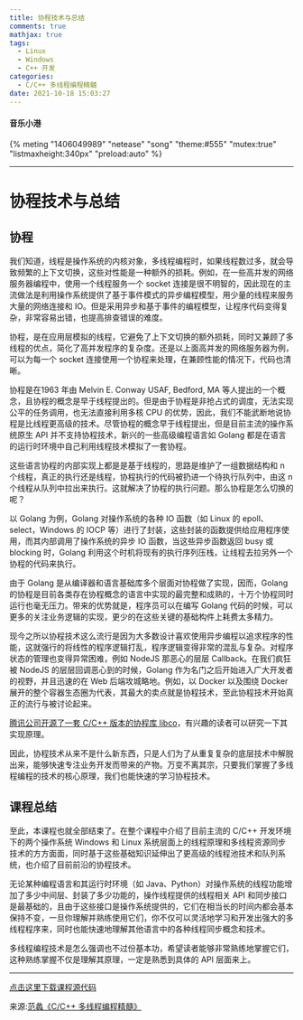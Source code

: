 ```yaml
---
title: 协程技术与总结
comments: true
mathjax: true
tags:
  - Linux
  - Windows
  - C++ 开发
categories:
  - C/C++ 多线程编程精髓
date: 2021-10-18 15:03:27
---
```

#### 音乐小港
{% meting "1406049989" "netease" "song" "theme:#555" "mutex:true" "listmaxheight:340px" "preload:auto" %}

---
# 协程技术与总结
## 协程

我们知道，线程是操作系统的内核对象，多线程编程时，如果线程数过多，就会导致频繁的上下文切换，这些对性能是一种额外的损耗。例如，在一些高并发的网络服务器编程中，使用一个线程服务一个 socket 连接是很不明智的，因此现在的主流做法是利用操作系统提供了基于事件模式的异步编程模型，用少量的线程来服务大量的网络连接和 IO。但是采用异步和基于事件的编程模型，让程序代码变得复杂，非常容易出错，也提高排查错误的难度。

协程，是在应用层模拟的线程，它避免了上下文切换的额外损耗，同时又兼顾了多线程的优点，简化了高并发程序的复杂度。还是以上面高并发的网络服务器为例，可以为每一个 socket 连接使用一个协程来处理，在兼顾性能的情况下，代码也清晰。

协程是在1963 年由 Melvin E. Conway USAF, Bedford, MA 等人提出的一个概念，且协程的概念是早于线程提出的。但是由于协程是非抢占式的调度，无法实现公平的任务调用，也无法直接利用多核 CPU 的优势，因此，我们不能武断地说协程是比线程更高级的技术。尽管协程的概念早于线程提出，但是目前主流的操作系统原生 API 并不支持协程技术，新兴的一些高级编程语言如 Golang 都是在语言的运行时环境中自己利用线程技术模拟了一套协程。

这些语言协程的内部实现上都是是基于线程的，思路是维护了一组数据结构和 n 个线程，真正的执行还是线程，协程执行的代码被扔进一个待执行队列中，由这 n 个线程从队列中拉出来执行。这就解决了协程的执行问题。那么协程是怎么切换的呢？

以 Golang 为例，Golang 对操作系统的各种 IO 函数（如 Linux 的 epoll、select，Windows 的 IOCP 等）进行了封装，这些封装的函数提供给应用程序使用，而其内部调用了操作系统的异步 IO 函数，当这些异步函数返回 busy 或 blocking 时，Golang 利用这个时机将现有的执行序列压栈，让线程去拉另外一个协程的代码来执行。

由于 Golang 是从编译器和语言基础库多个层面对协程做了实现，因而，Golang 的协程是目前各类存在协程概念的语言中实现的最完整和成熟的，十万个协程同时运行也毫无压力。带来的优势就是，程序员可以在编写 Golang 代码的时候，可以更多的关注业务逻辑的实现，更少的在这些关键的基础构件上耗费太多精力。

现今之所以协程技术这么流行是因为大多数设计喜欢使用异步编程以追求程序的性能，这就强行的将线性的程序逻辑打乱，程序逻辑变得非常的混乱与复杂。对程序状态的管理也变得异常困难，例如 NodeJS 那恶心的层层 Callback。在我们疯狂被 NodeJS 的层层回调恶心到的时候，Golang 作为名门之后开始进入广大开发者的视野，并且迅速的在 Web 后端攻城略地。例如，以 Docker 以及围绕 Docker 展开的整个容器生态圈为代表，其最大的卖点就是协程技术，至此协程技术开始真正的流行与被讨论起来。

[腾讯公司开源了一套 C/C++ 版本的协程库 libco](https://github.com/Tencent/libco)，有兴趣的读者可以研究一下其实现原理。

因此，协程技术从来不是什么新东西，只是人们为了从重复复杂的底层技术中解脱出来，能够快速专注业务开发而带来的产物。万变不离其宗，只要我们掌握了多线程编程的技术的核心原理，我们也能快速的学习协程技术。

## 课程总结
至此，本课程也就全部结束了。在整个课程中介绍了目前主流的 C/C++ 开发环境下的两个操作系统 Windows 和 Linux 系统层面上的线程原理和多线程资源同步技术的方方面面，同时基于这些基础知识延伸出了更高级的线程池技术和队列系统，也介绍了目前前沿的协程技术。

无论某种编程语言和其运行时环境（如 Java、Python）对操作系统的线程功能增加了多少中间层、封装了多少功能的，操作线程提供的线程相关 API 和同步接口是最基础的，且由于这些接口是操作系统提供的，它们在相当长的时间内都会基本保持不变，一旦你理解并熟练使用它们，你不仅可以灵活地学习和开发出强大的多线程程序来，同时也能快速地理解其他语言中的各种线程同步概念和技术。

多线程编程技术是怎么强调也不过份基本功，希望读者能够非常熟练地掌握它们，这种熟练掌握不仅是理解其原理，一定是熟悉到具体的 API 层面来上。



---
[点击这里下载课程源代码](https://github.com/balloonwj/gitchat_cppmultithreadprogramming)

来源:[范蠡《C/C++ 多线程编程精髓》](https://gitbook.cn/gitchat/column/5d11e726820bf61799b8277f)